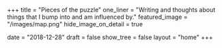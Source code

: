 +++
title = "Pieces of the puzzle"
one_liner = "Writing and thoughts about things that I bump into and am influenced by."
featured_image = "/images/map.png"
hide_image_on_detail = true

date = "2018-12-28"
draft = false
show_tree = false
layout = "home"
+++



